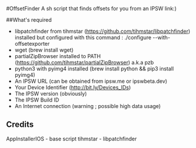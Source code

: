 #OffsetFinder
A sh script that finds offsets for you from an IPSW link:)

##What's required
- libpatchfinder from tihmstar (https://github.com/tihmstar/libpatchfinder) installed but configured with this command : 
./configure --with-offsetexporter
- wget (brew install wget)
- partialZipBrowser installed to PATH (https://github.com/tihmstar/partialZipBrowser) a.k.a pzb
- python3 with pyimg4 installed (brew install python && pip3 install pyimg4)
- An IPSW URL (can be obtained from ipsw.me or ipswbeta.dev)
- Your Device Identifier (http://bit.ly/Devices_IDs)
- The IPSW version (obviously)
- The IPSW Build ID
- An Internet connection (warning ; possible high data usage)

## Credits
AppInstallerIOS - base script
tihmstar - libpatchfinder
